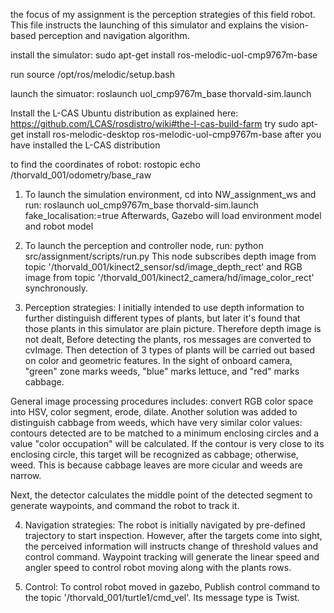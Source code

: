 the focus of my assignment is the perception strategies of this field robot. 
This file instructs the launching of this simulator and explains the vision-based perception and navigation algorithm.

install the simulator:
sudo apt-get install ros-melodic-uol-cmp9767m-base

run source /opt/ros/melodic/setup.bash

launch the simuator:
roslaunch uol_cmp9767m_base thorvald-sim.launch

Install the L-CAS Ubuntu distribution as explained here: 
https://github.com/LCAS/rosdistro/wiki#the-l-cas-build-farm
try 
sudo apt-get install ros-melodic-desktop ros-melodic-uol-cmp9767m-base
after you have installed the L-CAS distribution

to find the coordinates of robot:
rostopic echo /thorvald_001/odometry/base_raw

1. To launch the simulation environment, cd into NW_assignment_ws and run:
roslaunch uol_cmp9767m_base thorvald-sim.launch fake_localisation:=true
Afterwards, Gazebo will load environment model and robot model

2. To launch the perception and controller node, run:
python src/assignment/scripts/run.py 
This node subscribes depth image from topic '/thorvald_001/kinect2_sensor/sd/image_depth_rect' and RGB image from topic '/thorvald_001/kinect2_camera/hd/image_color_rect' synchronously.

3. Perception strategies:
I initially intended to use depth information to further distinguish different types of plants, but later it's found that those plants in this simulator are plain picture. Therefore depth image is not dealt,
Before detecting the plants, ros messages are converted to cvImage.
Then detection of 3 types of plants will be carried out based on color and geometric features.
In the sight of onboard camera, "green" zone marks weeds, "blue" marks lettuce, and "red" marks cabbage.

General image processing procedures includes: convert RGB color space into HSV, color segment, erode, dilate.
Another solution was added to distinguish cabbage from weeds, which have very similar color values:
contours detected are to be matched to a minimum enclosing circles and a value "color occupation" will be calculated. If the contour is very close to its enclosing circle, this target will be recognized as cabbage; otherwise, weed. This is because cabbage leaves are more cicular and weeds are narrow.

Next, the detector calculates the middle point of the detected segment to generate waypoints, and command the robot to track it.

4. Navigation strategies:
The robot is initially navigated by pre-defined trajectory to start inspection. However, after the targets come into sight, the perceived information will instructs change of threshold values and control command. Waypoint tracking will generate the linear speed and angler speed to control robot moving along with the plants rows. 

5. Control:
To control robot moved in gazebo, Publish control command to the topic '/thorvald_001/turtle1/cmd_vel'. Its message type is Twist.
